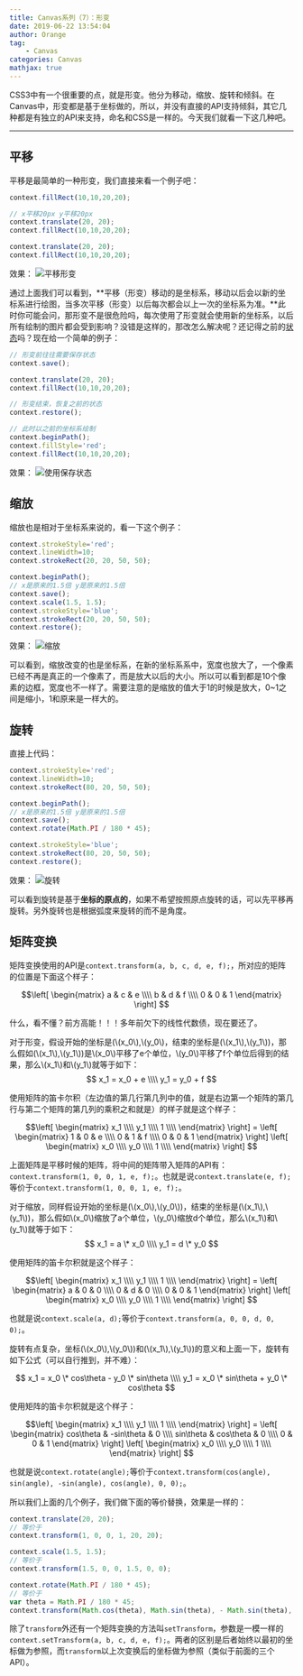 ```yaml
---
title: Canvas系列（7）：形变
date: 2019-06-22 13:54:04
author: Orange
tag:
	- Canvas
categories: Canvas
mathjax: true
---
```


CSS3中有一个很重要的点，就是形变。他分为移动，缩放、旋转和倾斜。在Canvas中，形变都是基于坐标做的，所以，并没有直接的API支持倾斜，其它几种都是有独立的API来支持，命名和CSS是一样的。今天我们就看一下这几种吧。

----

## 平移 ##

平移是最简单的一种形变，我们直接来看一个例子吧：

```JavaScript
context.fillRect(10,10,20,20);

// x平移20px y平移20px
context.translate(20, 20);
context.fillRect(10,10,20,20);

context.translate(20, 20);
context.fillRect(10,10,20,20);
```

效果：
![平移形变](1.jpeg)

通过上面我们可以看到，**平移（形变）移动的是坐标系，移动以后会以新的坐标系进行绘图，当多次平移（形变）以后每次都会以上一次的坐标系为准。**此时你可能会问，那形变不是很危险吗，每次使用了形变就会使用新的坐标系，以后所有绘制的图片都会受到影响？没错是这样的，那改怎么解决呢？还记得之前的[状态](/2019/06/16/Canvas系列（3）：路径与状态/#more)吗？现在给一个简单的例子：

```JavaScript
// 形变前往往需要保存状态
context.save();

context.translate(20, 20);
context.fillRect(10,10,20,20);

// 形变结束，恢复之前的状态
context.restore();

// 此时以之前的坐标系绘制
context.beginPath();
context.fillStyle='red';
context.fillRect(10,10,20,20);
```

效果：
![使用保存状态](2.jpeg)

## 缩放 ##

缩放也是相对于坐标系来说的，看一下这个例子：

```JavaScript
context.strokeStyle='red';
context.lineWidth=10;
context.strokeRect(20, 20, 50, 50);

context.beginPath();
// x是原来的1.5倍 y是原来的1.5倍
context.save();
context.scale(1.5, 1.5);
context.strokeStyle='blue';
context.strokeRect(20, 20, 50, 50);
context.restore();
```

效果：
![缩放](3.jpeg)

可以看到，缩放改变的也是坐标系，在新的坐标系系中，宽度也放大了，一个像素已经不再是真正的一个像素了，而是放大以后的大小。所以可以看到都是10个像素的边框，宽度也不一样了。需要注意的是缩放的值大于1的时候是放大，0~1之间是缩小，1和原来是一样大的。

## 旋转 ##

直接上代码：

```JavaScript
context.strokeStyle='red';
context.lineWidth=10;
context.strokeRect(80, 20, 50, 50);

context.beginPath();
// x是原来的1.5倍 y是原来的1.5倍
context.save();
context.rotate(Math.PI / 180 * 45);

context.strokeStyle='blue';
context.strokeRect(80, 20, 50, 50);
context.restore();
```

效果：
![旋转](4.jpeg)

可以看到旋转是基于**坐标的原点的**，如果不希望按照原点旋转的话，可以先平移再旋转。另外旋转也是根据弧度来旋转的而不是角度。

## 矩阵变换 ##

矩阵变换使用的API是`context.transform(a, b, c, d, e, f);`，所对应的矩阵的位置是下面这个样子：

$$\left[
\begin{matrix}
a & c & e \\\\
b & d & f \\\\
0 & 0 & 1
\end{matrix}
\right] $$

什么，看不懂？前方高能！！！多年前欠下的线性代数债，现在要还了。

对于形变，假设开始的坐标是(\\(x_0\\),\\(y_0\\)，结束的坐标是(\\(x_1\\),\\(y_1\\))，那么假如(\\(x_1\\),\\(y_1\\))是\\(x_0\\)平移了e个单位，\\(y_0\\)平移了f个单位后得到的结果，那么\\(x_1\\)和\\(y_1\\)就等于如下：
$$
  x_1 = x_0 + e \\\\
  y_1 = y_0 + f
$$

使用矩阵的笛卡尔积（左边值的第几行第几列中的值，就是右边第一个矩阵的第几行与第二个矩阵的第几列的乘积之和就是）的样子就是这个样子：

$$\left[
\begin{matrix}
x_1 \\\\
y_1 \\\\
1 \\\\
\end{matrix}
\right] =
\left[
\begin{matrix}
1 & 0 & e \\\\
0 & 1 & f \\\\
0 & 0 & 1
\end{matrix}
\right]
\left[
\begin{matrix}
x_0 \\\\
y_0 \\\\
1 \\\\
\end{matrix}
\right] $$

上面矩阵是平移时候的矩阵，将中间的矩阵带入矩阵的API有：`context.transform(1, 0, 0, 1, e, f);`。也就是说`context.translate(e, f);`等价于`context.transform(1, 0, 0, 1, e, f);`。

对于缩放，同样假设开始的坐标是(\\(x_0\\),\\(y_0\\))，结束的坐标是(\\(x_1\\),\\(y_1\\))，那么假如\\(x_0\\)缩放了a个单位，\\(y_0\\)缩放d个单位，那么\\(x_1\\)和\\(y_1\\)就等于如下：
$$
  x_1 = a \* x_0 \\\\
  y_1 = d \* y_0
$$

使用矩阵的笛卡尔积就是这个样子：

$$\left[
\begin{matrix}
x_1 \\\\
y_1 \\\\
1 \\\\
\end{matrix}
\right] =
\left[
\begin{matrix}
a & 0 & 0 \\\\
0 & d & 0 \\\\
0 & 0 & 1
\end{matrix}
\right]
\left[
\begin{matrix}
x_0 \\\\
y_0 \\\\
1 \\\\
\end{matrix}
\right] $$

也就是说`context.scale(a, d);`等价于`context.transform(a, 0, 0, d, 0, 0);`。

旋转有点复杂，坐标(\\(x_0\\),\\(y_0\\))和(\\(x_1\\),\\(y_1\\))的意义和上面一下，旋转有如下公式（可以自行推到，并不难）：

$$
  x_1 = x_0 \* cos\theta - y_0 \* sin\theta \\\\
  y_1 = x_0 \* sin\theta + y_0 \* cos\theta
$$

使用矩阵的笛卡尔积就是这个样子：

$$\left[
\begin{matrix}
x_1 \\\\
y_1 \\\\
1 \\\\
\end{matrix}
\right] =
\left[
\begin{matrix}
cos\theta & -sin\theta & 0 \\\\
sin\theta & cos\theta & 0 \\\\
0 & 0 & 1
\end{matrix}
\right]
\left[
\begin{matrix}
x_0 \\\\
y_0 \\\\
1 \\\\
\end{matrix}
\right] $$

也就是说`context.rotate(angle);`等价于`context.transform(cos(angle), sin(angle), -sin(angle), cos(angle), 0, 0);`。

所以我们上面的几个例子，我们做下面的等价替换，效果是一样的：

```JavaScript
context.translate(20, 20);
// 等价于
context.transform(1, 0, 0, 1, 20, 20);

context.scale(1.5, 1.5);
// 等价于
context.transform(1.5, 0, 0, 1.5, 0, 0);

context.rotate(Math.PI / 180 * 45);
// 等价于
var theta = Math.PI / 180 * 45;
context.transform(Math.cos(theta), Math.sin(theta), - Math.sin(theta), Math.cos(theta), 0, 0);
```

除了`transform`外还有一个矩阵变换的方法叫`setTransform`，参数是一模一样的`context.setTransform(a, b, c, d, e, f);`。两者的区别是后者始终以最初的坐标做为参照，而`transform`以上次变换后的坐标做为参照（类似于前面的三个API）。
